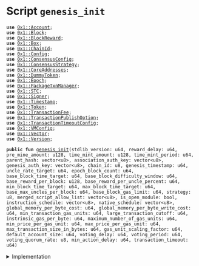 
<a name="genesis_init"></a>

# Script `genesis_init`





<pre><code><b>use</b> <a href="../../modules/doc/Account.md#0x1_Account">0x1::Account</a>;
<b>use</b> <a href="../../modules/doc/Block.md#0x1_Block">0x1::Block</a>;
<b>use</b> <a href="../../modules/doc/BlockReward.md#0x1_BlockReward">0x1::BlockReward</a>;
<b>use</b> <a href="../../modules/doc/Box.md#0x1_Box">0x1::Box</a>;
<b>use</b> <a href="../../modules/doc/ChainId.md#0x1_ChainId">0x1::ChainId</a>;
<b>use</b> <a href="../../modules/doc/Config.md#0x1_Config">0x1::Config</a>;
<b>use</b> <a href="../../modules/doc/ConsensusConfig.md#0x1_ConsensusConfig">0x1::ConsensusConfig</a>;
<b>use</b> <a href="../../modules/doc/ConsensusStrategy.md#0x1_ConsensusStrategy">0x1::ConsensusStrategy</a>;
<b>use</b> <a href="../../modules/doc/CoreAddresses.md#0x1_CoreAddresses">0x1::CoreAddresses</a>;
<b>use</b> <a href="../../modules/doc/DummyToken.md#0x1_DummyToken">0x1::DummyToken</a>;
<b>use</b> <a href="../../modules/doc/Epoch.md#0x1_Epoch">0x1::Epoch</a>;
<b>use</b> <a href="../../modules/doc/PackageTxnManager.md#0x1_PackageTxnManager">0x1::PackageTxnManager</a>;
<b>use</b> <a href="../../modules/doc/STC.md#0x1_STC">0x1::STC</a>;
<b>use</b> <a href="../../modules/doc/Signer.md#0x1_Signer">0x1::Signer</a>;
<b>use</b> <a href="../../modules/doc/Timestamp.md#0x1_Timestamp">0x1::Timestamp</a>;
<b>use</b> <a href="../../modules/doc/Token.md#0x1_Token">0x1::Token</a>;
<b>use</b> <a href="../../modules/doc/TransactionFee.md#0x1_TransactionFee">0x1::TransactionFee</a>;
<b>use</b> <a href="../../modules/doc/TransactionPublishOption.md#0x1_TransactionPublishOption">0x1::TransactionPublishOption</a>;
<b>use</b> <a href="../../modules/doc/TransactionTimeoutConfig.md#0x1_TransactionTimeoutConfig">0x1::TransactionTimeoutConfig</a>;
<b>use</b> <a href="../../modules/doc/VMConfig.md#0x1_VMConfig">0x1::VMConfig</a>;
<b>use</b> <a href="../../modules/doc/Vector.md#0x1_Vector">0x1::Vector</a>;
<b>use</b> <a href="../../modules/doc/Version.md#0x1_Version">0x1::Version</a>;
</code></pre>




<pre><code><b>public</b> <b>fun</b> <a href="genesis_init.md#genesis_init">genesis_init</a>(stdlib_version: u64, reward_delay: u64, pre_mine_amount: u128, time_mint_amount: u128, time_mint_period: u64, parent_hash: vector&lt;u8&gt;, association_auth_key: vector&lt;u8&gt;, genesis_auth_key: vector&lt;u8&gt;, chain_id: u8, genesis_timestamp: u64, uncle_rate_target: u64, epoch_block_count: u64, base_block_time_target: u64, base_block_difficulty_window: u64, base_reward_per_block: u128, base_reward_per_uncle_percent: u64, min_block_time_target: u64, max_block_time_target: u64, base_max_uncles_per_block: u64, base_block_gas_limit: u64, strategy: u8, merged_script_allow_list: vector&lt;u8&gt;, is_open_module: bool, instruction_schedule: vector&lt;u8&gt;, native_schedule: vector&lt;u8&gt;, global_memory_per_byte_cost: u64, global_memory_per_byte_write_cost: u64, min_transaction_gas_units: u64, large_transaction_cutoff: u64, instrinsic_gas_per_byte: u64, maximum_number_of_gas_units: u64, min_price_per_gas_unit: u64, max_price_per_gas_unit: u64, max_transaction_size_in_bytes: u64, gas_unit_scaling_factor: u64, default_account_size: u64, voting_delay: u64, voting_period: u64, voting_quorum_rate: u8, min_action_delay: u64, transaction_timeout: u64)
</code></pre>



<details>
<summary>Implementation</summary>


<pre><code><b>fun</b> <a href="genesis_init.md#genesis_init">genesis_init</a>(
    stdlib_version: u64,

    // block reward config
    reward_delay: u64,

    pre_mine_amount: u128,
    time_mint_amount: u128,
    time_mint_period: u64,
    parent_hash: vector&lt;u8&gt;,
    association_auth_key: vector&lt;u8&gt;,
    genesis_auth_key: vector&lt;u8&gt;,
    chain_id: u8,
    genesis_timestamp: u64,

    //consensus config
    uncle_rate_target: u64,
    epoch_block_count: u64,
    base_block_time_target: u64,
    base_block_difficulty_window: u64,
    base_reward_per_block: u128,
    base_reward_per_uncle_percent: u64,
    min_block_time_target: u64,
    max_block_time_target: u64,
    base_max_uncles_per_block: u64,
    base_block_gas_limit: u64,
    strategy: u8,

    //vm config
    merged_script_allow_list: vector&lt;u8&gt;,
    is_open_module: bool,
    instruction_schedule: vector&lt;u8&gt;,
    native_schedule: vector&lt;u8&gt;,

    //gas constants
    global_memory_per_byte_cost: u64,
    global_memory_per_byte_write_cost: u64,
    min_transaction_gas_units: u64,
    large_transaction_cutoff: u64,
    instrinsic_gas_per_byte: u64,
    maximum_number_of_gas_units: u64,
    min_price_per_gas_unit: u64,
    max_price_per_gas_unit: u64,
    max_transaction_size_in_bytes: u64,
    gas_unit_scaling_factor: u64,
    default_account_size: u64,

    // dao config
    voting_delay: u64,
    voting_period: u64,
    voting_quorum_rate: u8,
    min_action_delay: u64,

    // transaction timeout config
    transaction_timeout: u64,
) {
    <b>assert</b>(<a href="../../modules/doc/Timestamp.md#0x1_Timestamp_is_genesis">Timestamp::is_genesis</a>(), 1);
    // create genesis account
    <b>let</b> genesis_account = <a href="../../modules/doc/Account.md#0x1_Account_create_genesis_account">Account::create_genesis_account</a>(<a href="../../modules/doc/CoreAddresses.md#0x1_CoreAddresses_GENESIS_ADDRESS">CoreAddresses::GENESIS_ADDRESS</a>());
    //Init <b>global</b> time
    <a href="../../modules/doc/Timestamp.md#0x1_Timestamp_initialize">Timestamp::initialize</a>(&genesis_account, genesis_timestamp);
    <a href="../../modules/doc/ChainId.md#0x1_ChainId_initialize">ChainId::initialize</a>(&genesis_account, chain_id);
    <a href="../../modules/doc/ConsensusStrategy.md#0x1_ConsensusStrategy_initialize">ConsensusStrategy::initialize</a>(&genesis_account, strategy);
    <a href="../../modules/doc/Block.md#0x1_Block_initialize">Block::initialize</a>(&genesis_account, parent_hash);
    <a href="../../modules/doc/TransactionPublishOption.md#0x1_TransactionPublishOption_initialize">TransactionPublishOption::initialize</a>(
        &genesis_account,
        merged_script_allow_list,
        is_open_module,
    );
    // init config
    <a href="../../modules/doc/VMConfig.md#0x1_VMConfig_initialize">VMConfig::initialize</a>(
        &genesis_account,
        instruction_schedule,
        native_schedule,
        global_memory_per_byte_cost,
        global_memory_per_byte_write_cost,
        min_transaction_gas_units,
        large_transaction_cutoff,
        instrinsic_gas_per_byte,
        maximum_number_of_gas_units,
        min_price_per_gas_unit,
        max_price_per_gas_unit,
        max_transaction_size_in_bytes,
        gas_unit_scaling_factor,
        default_account_size,
    );
    <a href="../../modules/doc/TransactionTimeoutConfig.md#0x1_TransactionTimeoutConfig_initialize">TransactionTimeoutConfig::initialize</a>(&genesis_account, transaction_timeout);
    <a href="../../modules/doc/ConsensusConfig.md#0x1_ConsensusConfig_initialize">ConsensusConfig::initialize</a>(
        &genesis_account,
        uncle_rate_target,
        epoch_block_count,
        base_block_time_target,
        base_block_difficulty_window,
        base_reward_per_block,
        base_reward_per_uncle_percent,
        min_block_time_target,
        max_block_time_target,
        base_max_uncles_per_block,
        base_block_gas_limit,
        strategy,
    );
    <a href="../../modules/doc/Epoch.md#0x1_Epoch_initialize">Epoch::initialize</a>(&genesis_account);
    <a href="../../modules/doc/BlockReward.md#0x1_BlockReward_initialize">BlockReward::initialize</a>(&genesis_account, reward_delay);
    <a href="../../modules/doc/TransactionFee.md#0x1_TransactionFee_initialize">TransactionFee::initialize</a>(&genesis_account);
    <b>let</b> association = <a href="../../modules/doc/Account.md#0x1_Account_create_genesis_account">Account::create_genesis_account</a>(
        <a href="../../modules/doc/CoreAddresses.md#0x1_CoreAddresses_ASSOCIATION_ROOT_ADDRESS">CoreAddresses::ASSOCIATION_ROOT_ADDRESS</a>(),
    );
    <a href="../../modules/doc/Config.md#0x1_Config_publish_new_config">Config::publish_new_config</a>&lt;<a href="../../modules/doc/Version.md#0x1_Version_Version">Version::Version</a>&gt;(&genesis_account, <a href="../../modules/doc/Version.md#0x1_Version_new_version">Version::new_version</a>(stdlib_version));
    // stdlib <b>use</b> two phase upgrade strategy.
    <a href="../../modules/doc/PackageTxnManager.md#0x1_PackageTxnManager_update_module_upgrade_strategy">PackageTxnManager::update_module_upgrade_strategy</a>(
        &genesis_account,
        <a href="../../modules/doc/PackageTxnManager.md#0x1_PackageTxnManager_get_strategy_two_phase">PackageTxnManager::get_strategy_two_phase</a>(),
    );
    // stc should be initialized after genesis_account's <b>module</b> upgrade strategy set.
    {
        <a href="../../modules/doc/STC.md#0x1_STC_initialize">STC::initialize</a>(&genesis_account, voting_delay, voting_period, voting_quorum_rate, min_action_delay);
        <a href="../../modules/doc/Account.md#0x1_Account_accept_token">Account::accept_token</a>&lt;<a href="../../modules/doc/STC.md#0x1_STC">STC</a>&gt;(&genesis_account);
        <a href="../../modules/doc/DummyToken.md#0x1_DummyToken_initialize">DummyToken::initialize</a>(&genesis_account);
        <a href="../../modules/doc/Account.md#0x1_Account_accept_token">Account::accept_token</a>&lt;<a href="../../modules/doc/STC.md#0x1_STC">STC</a>&gt;(&association);
    };
    <b>if</b> (pre_mine_amount &gt; 0) {
        <b>let</b> stc = <a href="../../modules/doc/Token.md#0x1_Token_mint">Token::mint</a>&lt;<a href="../../modules/doc/STC.md#0x1_STC">STC</a>&gt;(&genesis_account, pre_mine_amount);
        <a href="../../modules/doc/Account.md#0x1_Account_deposit">Account::deposit</a>(<a href="../../modules/doc/Signer.md#0x1_Signer_address_of">Signer::address_of</a>(&association), stc);
    };
    <b>if</b> (time_mint_amount &gt; 0) {
        <b>let</b> cap = <a href="../../modules/doc/Token.md#0x1_Token_remove_mint_capability">Token::remove_mint_capability</a>&lt;<a href="../../modules/doc/STC.md#0x1_STC">STC</a>&gt;(&genesis_account);
        <b>let</b> key = <a href="../../modules/doc/Token.md#0x1_Token_issue_linear_mint_key">Token::issue_linear_mint_key</a>&lt;<a href="../../modules/doc/STC.md#0x1_STC">STC</a>&gt;(&cap, time_mint_amount, time_mint_period);
        <a href="../../modules/doc/Token.md#0x1_Token_add_mint_capability">Token::add_mint_capability</a>(&genesis_account, cap);
        <a href="../../modules/doc/Box.md#0x1_Box_put">Box::put</a>(&association, key);
    };
    // only dev network set genesis auth key.
    <b>if</b> (!<a href="../../modules/doc/Vector.md#0x1_Vector_is_empty">Vector::is_empty</a>(&genesis_auth_key)) {
        <b>let</b> genesis_rotate_key_cap = <a href="../../modules/doc/Account.md#0x1_Account_extract_key_rotation_capability">Account::extract_key_rotation_capability</a>(&genesis_account);
        <a href="../../modules/doc/Account.md#0x1_Account_rotate_authentication_key">Account::rotate_authentication_key</a>(&genesis_rotate_key_cap, genesis_auth_key);
        <a href="../../modules/doc/Account.md#0x1_Account_restore_key_rotation_capability">Account::restore_key_rotation_capability</a>(genesis_rotate_key_cap);
    };
    <b>let</b> assoc_rotate_key_cap = <a href="../../modules/doc/Account.md#0x1_Account_extract_key_rotation_capability">Account::extract_key_rotation_capability</a>(&association);
    <a href="../../modules/doc/Account.md#0x1_Account_rotate_authentication_key">Account::rotate_authentication_key</a>(&assoc_rotate_key_cap, association_auth_key);
    <a href="../../modules/doc/Account.md#0x1_Account_restore_key_rotation_capability">Account::restore_key_rotation_capability</a>(assoc_rotate_key_cap);
    //Start time, <a href="../../modules/doc/Timestamp.md#0x1_Timestamp_is_genesis">Timestamp::is_genesis</a>() will <b>return</b> <b>false</b>. this call should at the end of genesis init.
    <a href="../../modules/doc/Timestamp.md#0x1_Timestamp_set_time_has_started">Timestamp::set_time_has_started</a>(&genesis_account);
    <a href="../../modules/doc/Account.md#0x1_Account_release_genesis_signer">Account::release_genesis_signer</a>(genesis_account);
    <a href="../../modules/doc/Account.md#0x1_Account_release_genesis_signer">Account::release_genesis_signer</a>(association);
}
</code></pre>



</details>
